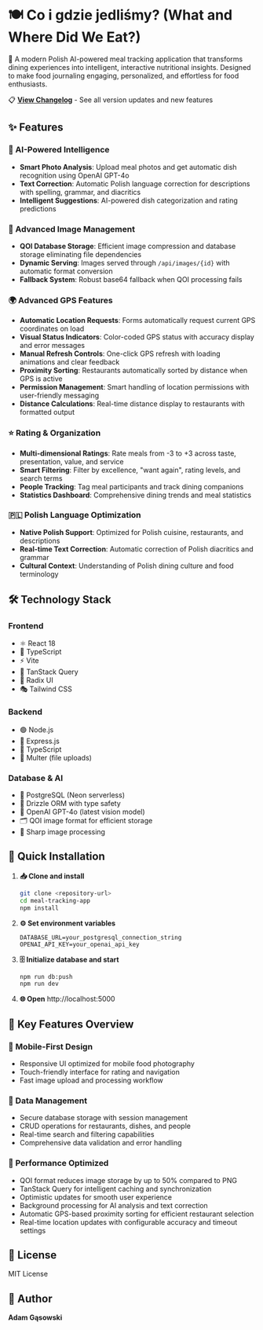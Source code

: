 # 🍽️ Co i gdzie jedliśmy? (What and Where Did We Eat?)

📱 A modern Polish AI-powered meal tracking application that transforms dining experiences into intelligent, interactive nutritional insights. Designed to make food journaling engaging, personalized, and effortless for food enthusiasts.

📋 **[View Changelog](CHANGELOG.md)** - See all version updates and new features

## ✨ Features

### 🤖 AI-Powered Intelligence
- **Smart Photo Analysis**: Upload meal photos and get automatic dish recognition using OpenAI GPT-4o
- **Text Correction**: Automatic Polish language correction for descriptions with spelling, grammar, and diacritics
- **Intelligent Suggestions**: AI-powered dish categorization and rating predictions

### 📸 Advanced Image Management
- **QOI Database Storage**: Efficient image compression and database storage eliminating file dependencies
- **Dynamic Serving**: Images served through `/api/images/{id}` with automatic format conversion
- **Fallback System**: Robust base64 fallback when QOI processing fails

### 🌍 Advanced GPS Features
- **Automatic Location Requests**: Forms automatically request current GPS coordinates on load
- **Visual Status Indicators**: Color-coded GPS status with accuracy display and error messages
- **Manual Refresh Controls**: One-click GPS refresh with loading animations and clear feedback
- **Proximity Sorting**: Restaurants automatically sorted by distance when GPS is active
- **Permission Management**: Smart handling of location permissions with user-friendly messaging
- **Distance Calculations**: Real-time distance display to restaurants with formatted output

### ⭐ Rating & Organization
- **Multi-dimensional Ratings**: Rate meals from -3 to +3 across taste, presentation, value, and service
- **Smart Filtering**: Filter by excellence, "want again", rating levels, and search terms
- **People Tracking**: Tag meal participants and track dining companions
- **Statistics Dashboard**: Comprehensive dining trends and meal statistics

### 🇵🇱 Polish Language Optimization
- **Native Polish Support**: Optimized for Polish cuisine, restaurants, and descriptions
- **Real-time Text Correction**: Automatic correction of Polish diacritics and grammar
- **Cultural Context**: Understanding of Polish dining culture and food terminology

## 🛠️ Technology Stack

### Frontend
- ⚛️ React 18
- 📘 TypeScript
- ⚡ Vite
- 🔄 TanStack Query
- 🎨 Radix UI
- 🎭 Tailwind CSS

### Backend
- 🟢 Node.js
- 🚀 Express.js
- 📘 TypeScript
- 📁 Multer (file uploads)

### Database & AI
- 🐘 PostgreSQL (Neon serverless)
- 🔧 Drizzle ORM with type safety
- 🧠 OpenAI GPT-4o (latest vision model)
- 🗂️ QOI image format for efficient storage
- 📐 Sharp image processing

## 🚀 Quick Installation

1. **📥 Clone and install**
   ```bash
   git clone <repository-url>
   cd meal-tracking-app
   npm install
   ```

2. **⚙️ Set environment variables**
   ```env
   DATABASE_URL=your_postgresql_connection_string
   OPENAI_API_KEY=your_openai_api_key
   ```

3. **🗄️ Initialize database and start**
   ```bash
   npm run db:push
   npm run dev
   ```

4. **🌐 Open** http://localhost:5000

## 🎯 Key Features Overview

### 📱 Mobile-First Design
- Responsive UI optimized for mobile food photography
- Touch-friendly interface for rating and navigation
- Fast image upload and processing workflow

### 🔐 Data Management
- Secure database storage with session management
- CRUD operations for restaurants, dishes, and people
- Real-time search and filtering capabilities
- Comprehensive data validation and error handling

### 🚀 Performance Optimized
- QOI format reduces image storage by up to 50% compared to PNG
- TanStack Query for intelligent caching and synchronization
- Optimistic updates for smooth user experience
- Background processing for AI analysis and text correction
- Automatic GPS-based proximity sorting for efficient restaurant selection
- Real-time location updates with configurable accuracy and timeout settings

## 📄 License

MIT License

## 👤 Author

**Adam Gąsowski**